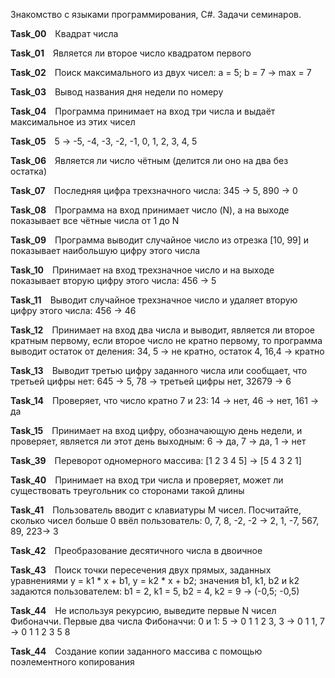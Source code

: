 Знакомство с языками программирования, С#. Задачи семинаров.

**Task_00**&emsp;Квадрат числа

**Task_01**&emsp;Является ли второе число квадратом первого

**Task_02**&emsp;Поиск максимального из двух чисел: a = 5; b = 7 -> max = 7

**Task_03**&emsp;Вывод названия дня недели по номеру

**Task_04**&emsp;Программа принимает на вход три числа и выдаёт максимальное из этих чисел

**Task_05**&emsp;5 -> -5, -4, -3, -2, -1, 0, 1, 2, 3, 4, 5

**Task_06**&emsp;Является ли число чётным (делится ли оно на два без остатка)

**Task_07**&emsp;Последняя цифра трехзначного числа: 345 -> 5, 890 -> 0

**Task_08**&emsp;Программа на вход принимает число (N), а на выходе показывает все чётные числа от 1 до N

**Task_09**&emsp;Программа выводит случайное число из отрезка [10, 99] и показывает наибольшую цифру этого числа

**Task_10**&emsp;Принимает на вход трехзначное число и на выходе показывает вторую цифру этого числа: 456 -> 5

**Task_11**&emsp;Выводит случайное трехзначное число и удаляет вторую цифру этого числа: 456 -> 46

**Task_12**&emsp;Принимает на вход два числа и выводит, является ли второе кратным первому, если второе число не кратно первому, то программа выводит остаток от деления: 34, 5 -> не кратно, остаток 4, 16,4 -> кратно

**Task_13**&emsp;Выводит третью цифру заданного числа или сообщает, что третьей цифры нет: 645 -> 5, 78 -> третьей цифры нет, 32679 -> 6

**Task_14**&emsp;Проверяет, что число кратно 7 и 23: 14 -> нет, 46 -> нет, 161 -> да

**Task_15**&emsp;Принимает на вход цифру, обозначающую день недели, и проверяет, является ли этот день выходным: 6 -> да, 7 -> да, 1 -> нет

**Task_39**&emsp;Переворот одномерного массива: [1 2 3 4 5] -> [5 4 3 2 1]

**Task_40**&emsp;Принимает на вход три числа и проверяет, может ли существовать треугольник со сторонами такой длины

**Task_41**&emsp;Пользователь вводит с клавиатуры M чисел. Посчитайте, сколько чисел больше 0 ввёл пользователь: 0, 7, 8, -2, -2 -> 2, 1, -7, 567, 89, 223-> 3

**Task_42**&emsp;Преобразование десятичного числа в двоичное

**Task_43**&emsp;Поиск точки пересечения двух прямых, заданных уравнениями y = k1 * x + b1, y = k2 * x + b2; значения b1, k1, b2 и k2 задаются пользователем: b1 = 2, k1 = 5, b2 = 4, k2 = 9 -> (-0,5; -0,5)

**Task_44**&emsp;Не используя рекурсию, выведите первые N чисел Фибоначчи. Первые два числа Фибоначчи: 0 и 1: 5 -> 0 1 1 2 3, 3 -> 0 1 1, 7 -> 0 1 1 2 3 5 8

**Task_44**&emsp;Создание копии заданного массива с помощью поэлементного копирования
